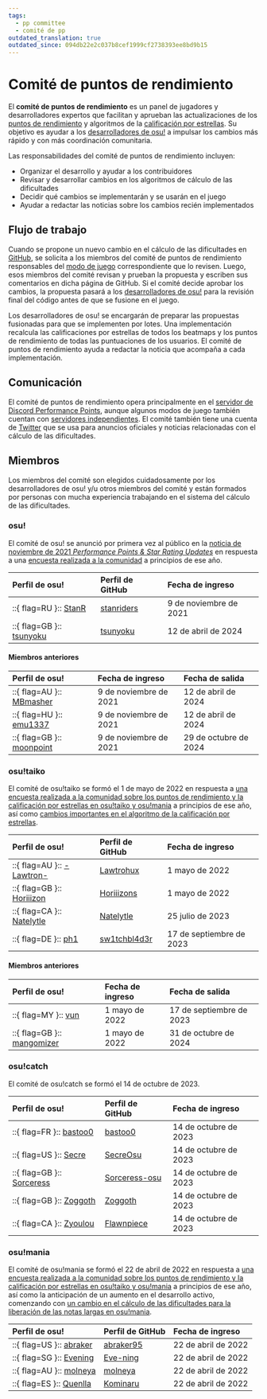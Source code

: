 ```yaml
---
tags:
  - pp committee
  - comité de pp
outdated_translation: true
outdated_since: 094db22e2c037b8cef1999cf2738393ee8bd9b15
---
```


# Comité de puntos de rendimiento

El **comité de puntos de rendimiento** es un panel de jugadores y desarrolladores expertos que facilitan y aprueban las actualizaciones de los [puntos de rendimiento](/wiki/Performance_points) y algoritmos de la [calificación por estrellas](/wiki/Beatmap/Star_rating). Su objetivo es ayudar a los [desarrolladores de osu!](/wiki/People/Developers) a impulsar los cambios más rápido y con más coordinación comunitaria.

Las responsabilidades del comité de puntos de rendimiento incluyen:

- Organizar el desarrollo y ayudar a los contribuidores
- Revisar y desarrollar cambios en los algoritmos de cálculo de las dificultades
- Decidir qué cambios se implementarán y se usarán en el juego
- Ayudar a redactar las noticias sobre los cambios recién implementados

## Flujo de trabajo

Cuando se propone un nuevo cambio en el cálculo de las dificultades en [GitHub](https://github.com/ppy/osu), se solicita a los miembros del comité de puntos de rendimiento responsables del [modo de juego](/wiki/Game_mode) correspondiente que lo revisen. Luego, esos miembros del comité revisan y prueban la propuesta y escriben sus comentarios en dicha página de GitHub. Si el comité decide aprobar los cambios, la propuesta pasará a los [desarrolladores de osu!](/wiki/People/Developers) para la revisión final del código antes de que se fusione en el juego.

Los desarrolladores de osu! se encargarán de preparar las propuestas fusionadas para que se implementen por lotes. Una implementación recalcula las calificaciones por estrellas de todos los beatmaps y los puntos de rendimiento de todas las puntuaciones de los usuarios. El comité de puntos de rendimiento ayuda a redactar la noticia que acompaña a cada implementación.

## Comunicación

El comité de puntos de rendimiento opera principalmente en el [servidor de Discord Performance Points](https://discord.gg/aqPCnXu), aunque algunos modos de juego también cuentan con [servidores independientes](/wiki/Community/Discord_servers#servidores-relacionados-con-el-desarrollo-de-la-comunidad). El comité también tiene una cuenta de [Twitter](https://x.com/pp_committee) que se usa para anuncios oficiales y noticias relacionadas con el cálculo de las dificultades.

## Miembros

Los miembros del comité son elegidos cuidadosamente por los desarrolladores de osu! y/u otros miembros del comité y están formados por personas con mucha experiencia trabajando en el sistema del cálculo de las dificultades.

### osu!

El comité de osu! se anunció por primera vez al público en la [noticia de noviembre de 2021 *Performance Points & Star Rating Updates*](https://osu.ppy.sh/home/news/2021-11-09-performance-points-star-rating-updates) en respuesta a una [encuesta realizada a la comunidad](https://osu.ppy.sh/home/news/2021-08-17-pp-sr-survey) a principios de ese año.

| Perfil de osu! | Perfil de GitHub | Fecha de ingreso |
| :-- | :-- | :-- |
| ::{ flag=RU }:: [StanR](https://osu.ppy.sh/users/7217455) | [stanriders](https://github.com/stanriders) | 9 de noviembre de 2021 |
| ::{ flag=GB }:: [tsunyoku](https://osu.ppy.sh/users/11315329) | [tsunyoku](https://github.com/tsunyoku) | 12 de abril de 2024 |

#### Miembros anteriores

| Perfil de osu! | Fecha de ingreso | Fecha de salida |
| :-- | :-- | :-- |
| ::{ flag=AU }:: [MBmasher](https://osu.ppy.sh/users/4498616) | 9 de noviembre de 2021 | 12 de abril de 2024 |
| ::{ flag=HU }:: [emu1337](https://osu.ppy.sh/users/2185987) | 9 de noviembre de 2021 | 12 de abril de 2024 |
| ::{ flag=GB }:: [moonpoint](https://osu.ppy.sh/users/9558549) | 9 de noviembre de 2021 | 29 de octubre de 2024 |

### osu!taiko

El comité de osu!taiko se formó el 1 de mayo de 2022 en respuesta a [una encuesta realizada a la comunidad sobre los puntos de rendimiento y la calificación por estrellas en osu!taiko y osu!mania](https://osu.ppy.sh/home/news/2022-01-14-taiko-mania-pp-sr-survey) a principios de ese año, así como [cambios importantes en el algoritmo de la calificación por estrellas](https://docs.google.com/document/d/1Z5GC4DMqOVzeIERMSK3qpQaqjq-sVnhbuoxAwy9qxDs/edit).

| Perfil de osu! | Perfil de GitHub | Fecha de ingreso |
| :-- | :-- | :-- |
| ::{ flag=AU }:: [-Lawtron-](https://osu.ppy.sh/users/11475208) | [Lawtrohux](https://github.com/Lawtrohux) | 1 mayo de 2022 |
| ::{ flag=GB }:: [Horiiizon](https://osu.ppy.sh/users/8071438) | [Horiiizons](https://github.com/Horiiizons) | 1 mayo de 2022 |
| ::{ flag=CA }:: [Natelytle](https://osu.ppy.sh/users/17607667) | [Natelytle](https://github.com/Natelytle) | 25 julio de 2023 |
| ::{ flag=DE }:: [ph1](https://osu.ppy.sh/users/22194163) | [sw1tchbl4d3r](https://github.com/sw1tchbl4d3r) | 17 de septiembre de 2023 |

#### Miembros anteriores

| Perfil de osu! | Fecha de ingreso | Fecha de salida |
| :-- | :-- | :-- |
| ::{ flag=MY }:: [vun](https://osu.ppy.sh/users/6932501) | 1 mayo de 2022 | 17 de septiembre de 2023 |
| ::{ flag=GB }:: [mangomizer](https://osu.ppy.sh/users/1893718) | 1 mayo de 2022 | 31 de octubre de 2024 |

### osu!catch

El comité de osu!catch se formó el 14 de octubre de 2023.

| Perfil de osu! | Perfil de GitHub | Fecha de ingreso |
| :-- | :-- | :-- |
| ::{ flag=FR }:: [bastoo0](https://osu.ppy.sh/users/4864877) | [bastoo0](https://github.com/bastoo0) | 14 de octubre de 2023 |
| ::{ flag=US }:: [Secre](https://osu.ppy.sh/users/2306637) | [SecreOsu](https://github.com/SecreOsu) | 14 de octubre de 2023 |
| ::{ flag=GB }:: [Sorceress](https://osu.ppy.sh/users/1913190) | [Sorceress-osu](https://github.com/Sorceress-osu) | 14 de octubre de 2023 |
| ::{ flag=GB }:: [Zoggoth](https://osu.ppy.sh/users/2799946) | [Zoggoth](https://github.com/Zoggoth) | 14 de octubre de 2023 |
| ::{ flag=CA }:: [Zyoulou](https://osu.ppy.sh/users/8668722) | [Flawnpiece](https://github.com/Flawnpiece) | 14 de octubre de 2023 |

### osu!mania

El comité de osu!mania se formó el 22 de abril de 2022 en respuesta a [una encuesta realizada a la comunidad sobre los puntos de rendimiento y la calificación por estrellas en osu!taiko y osu!mania](https://osu.ppy.sh/home/news/2022-01-14-taiko-mania-pp-sr-survey) a principios de ese año, así como la anticipación de un aumento en el desarrollo activo, comenzando con [un cambio en el cálculo de las dificultades para la liberación de las notas largas en osu!mania](https://github.com/ppy/osu/pull/17913).

| Perfil de osu! | Perfil de GitHub | Fecha de ingreso |
| :-- | :-- | :-- |
| ::{ flag=US }:: [abraker](https://osu.ppy.sh/users/4635891) | [abraker95](https://github.com/abraker95) | 22 de abril de 2022 |
| ::{ flag=SG }:: [Evening](https://osu.ppy.sh/users/2193881) | [Eve-ning](https://github.com/Eve-ning) | 22 de abril de 2022 |
| ::{ flag=AU }:: [molneya](https://osu.ppy.sh/users/8945180) | [molneya](https://github.com/molneya) | 22 de abril de 2022 |
| ::{ flag=ES }:: [Quenlla](https://osu.ppy.sh/users/4725379) | [Kominaru](https://github.com/Kominaru) | 22 de abril de 2022 |

